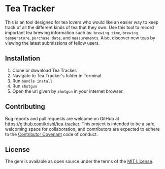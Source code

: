 # Tea Tracker

This is an tool designed for tea lovers who would like an easier way to keep track of all the different kinds of tea that they own. Use this tool to record important tea brewing information such as: `brewing time`, `brewing temperature`, `purchase date`, and `measurements`. Also, discover new teas by viewing the latest submissions of fellow users.

## Installation
1. Clone or download Tea Tracker.
2. Navigate to Tea Tracker's folder in Terminal
3. Run `bundle install`
4. Run `shotgun`
5. Open the url given by `shotgun` in your internet browser.

## Contributing

Bug reports and pull requests are welcome on GitHub at https://github.com/krishl/tea-tracker. This project is intended to be a safe, welcoming space for collaboration, and contributors are expected to adhere to the [Contributor Covenant](http://contributor-covenant.org) code of conduct.


## License

The gem is available as open source under the terms of the [MIT License](http://opensource.org/licenses/MIT).
